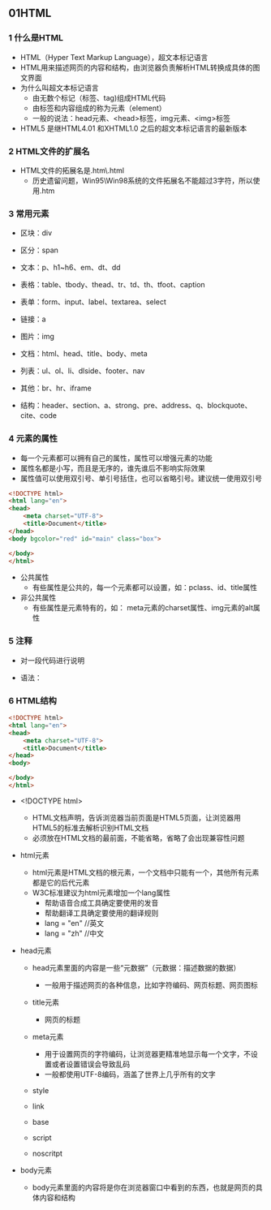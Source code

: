 ## 01HTML

### 1 什么是HTML

- HTML（Hyper Text Markup Language），超文本标记语言
- HTML用来描述网页的内容和结构，由浏览器负责解析HTML转换成具体的图文界面
- 为什么叫超文本标记语言
  - 由无数个标记（标签、tag)组成HTML代码
  - 由标签和内容组成的称为元素（element）
  - 一般的说法：head元素、\<head>标签，img元素、\<img>标签
- HTML5 是继HTML4.01 和XHTML1.0 之后的超文本标记语言的最新版本

### 2 HTML文件的扩展名

- HTML文件的拓展名是.htm\\.html
  - 历史遗留问题，Win95\Win98系统的文件拓展名不能超过3字符，所以使用.htm

### 3 常用元素

- 区块：div

- 区分：span

- 文本：p、h1~h6、em、dt、dd

- 表格：table、tbody、thead、tr、td、th、tfoot、caption

- 表单：form、input、label、textarea、select

- 链接：a

- 图片：img

- 文档：html、head、title、body、meta

- 列表：ul、ol、li、dlside、footer、nav

- 其他：br、hr、iframe

- 结构：header、section、a、strong、pre、address、q、blockquote、cite、code

### 4 元素的属性

- 每一个元素都可以拥有自己的属性，属性可以增强元素的功能
- 属性名都是小写，而且是无序的，谁先谁后不影响实际效果
- 属性值可以使用双引号、单引号括住，也可以省略引号。建议统一使用双引号

```html
<!DOCTYPE html>
<html lang="en">
<head>
    <meta charset="UTF-8">
    <title>Document</title>
</head>
<body bgcolor="red" id="main" class="box">

</body>
</html>
```

- 公共属性
  - 有些属性是公共的，每一个元素都可以设置，如：pclass、id、title属性
- 非公共属性
  - 有些属性是元素特有的，如： meta元素的charset属性、img元素的alt属性

### 5 注释

- 对一段代码进行说明

- 语法：<!-- 注释内容 -->

### 6 HTML结构

```html
<!DOCTYPE html>
<html lang="en">
<head>
    <meta charset="UTF-8">
    <title>Document</title>
</head>
<body>

</body>
</html>
```

- \<!DOCTYPE html>

  - HTML文档声明，告诉浏览器当前页面是HTML5页面，让浏览器用HTML5的标准去解析识别HTML文档
  - 必须放在HTML文档的最前面，不能省略，省略了会出现兼容性问题

- html元素

  - html元素是HTML文档的根元素，一个文档中只能有一个，其他所有元素都是它的后代元素
  - W3C标准建议为html元素增加一个lang属性  
    - 帮助语音合成工具确定要使用的发音
    - 帮助翻译工具确定要使用的翻译规则  
    - lang = "en"  //英文
    - lang = "zh"  //中文

- head元素

  - head元素里面的内容是一些“元数据”（元数据：描述数据的数据）
    - 一般用于描述网页的各种信息，比如字符编码、网页标题、网页图标
  - title元素
    - 网页的标题
  - meta元素
    - 用于设置网页的字符编码，让浏览器更精准地显示每一个文字，不设置或者设置错误会导致乱码  
    - 一般都使用UTF-8编码，涵盖了世界上几乎所有的文字
  - style

  - link

  - base

  - script

  - noscritpt

- body元素

  - body元素里面的内容将是你在浏览器窗口中看到的东西，也就是网页的具体内容和结构

